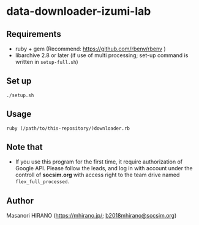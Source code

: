 # data-downloader-izumi-lab

## Requirements
 - ruby + gem (Recommend: https://github.com/rbenv/rbenv )
 - libarchive 2.8 or later (if use of multi processing; set-up command is written in `setup-full.sh`)

## Set up
```
./setup.sh
```

## Usage
```
ruby (/path/to/this-repository/)downloader.rb
```

## Note that
 - If you use this program for the first time, it require authorization of Google API. Please follow the leads, and log in with account under the controll of __**socsim.org**__ with access right to the team drive named `flex_full_processed`.

## Author
Masanori HIRANO (https://mhirano.jp/; b2018mhirano@socsim.org)
